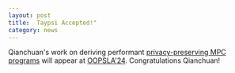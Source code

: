 ```yaml
---
layout: post
title:  Taypsi Accepted!"
category: news
---
```


Qianchuan's work on deriving performant [privacy-preserving MPC programs](https://arxiv.org/pdf/2311.09393.pdf) will appear at [OOPSLA'24](https://2024.splashcon.org/track/splash-2024-oopsla#event-overview). Congratulations Qianchuan!
